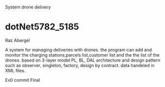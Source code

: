 System drone delivery
# dotNet5782_5185
Raz Abergel

A system for managing deliveries with drones.
the program can add and monitor the charging stations,parcels list,customer list and the the list of the drones.
based on 3-layer model PL, BL, DAL architecture and design pattern such as observer, singleton, factory, design by contract. data handeled in XML files.

Ex0 commit Final 
